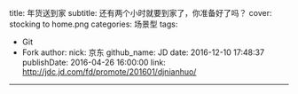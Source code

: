 title: 年货送到家
subtitle: 还有两个小时就要到家了，你准备好了吗？
cover: stocking to home.png
categories: 场景型
tags:
  - Git
  - Fork
author:
  nick: 京东
  github_name: JD
date: 2016-12-10 17:48:37
publishDate: 2016-04-26 16:00:00
link: http://jdc.jd.com/fd/promote/201601/djnianhuo/
---

<!-- more -->
